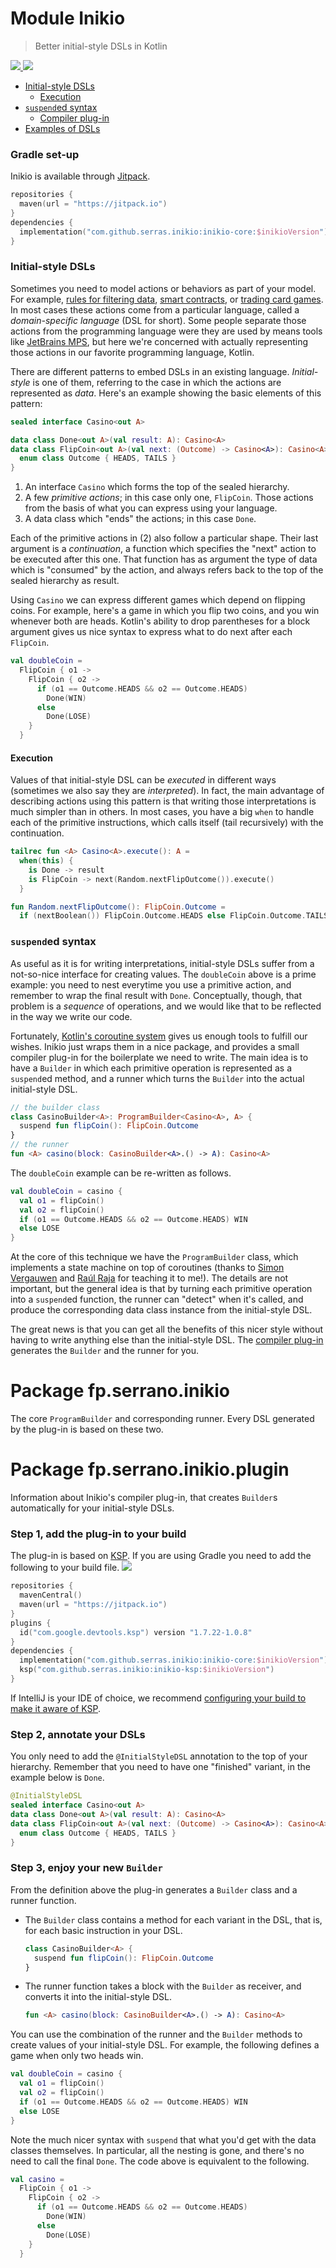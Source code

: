 # Module Inikio

> Better initial-style DSLs in Kotlin &nbsp;&nbsp; <a href="https://github.com/serras/inikio">
<img src="https://badgen.net/github/stars/serras/inikio?style=social&label=GitHub stars" style="display: inline;" />
</a> <a href="https://github.com/serras/inikio/releases/">
<img src="https://badgen.net/github/release/serras/inikio?style=social&label=Latest release" style="display: inline;" />
</a>

<br />

* <a href="#initial-style-dsls">Initial-style DSLs</a>
  * <a href="#execution">Execution</a>
* <a href="#suspended-syntax"><code>suspend</code>ed syntax</a>
  * <a href="-inikio/fp.serrano.inikio.plugin/index.html">Compiler plug-in</a>
* <a href="https://github.com/serras/inikio/tree/main/inikio-examples/src/commonMain/kotlin/fp/serrano/inikio/examples">Examples of DSLs</a>

<h3 id="gradle-setup">Gradle set-up</h3>

Inikio is available through [Jitpack](https://jitpack.io/).

```kotlin
repositories {
  maven(url = "https://jitpack.io")
}
dependencies {
  implementation("com.github.serras.inikio:inikio-core:$inikioVersion")
}
```

<h3 id="initial-style-dsls">Initial-style DSLs</h3>

Sometimes you need to model actions or behaviors as part of your model. For example, [rules for filtering data](https://engineering.fb.com/2015/06/26/security/fighting-spam-with-haskell/), [smart contracts](https://github.com/epfl-lara/smart/blob/master/core/src/sphinx/smartcontracts.rst), or [trading card games](https://serranofp.com/zurihac-workshop/). In most cases these actions come from a particular language, called a _domain-specific language_ (DSL for short). Some people separate those actions from the programming language were they are used by means tools like [JetBrains MPS](https://www.jetbrains.com/mps/), but here we're concerned with actually representing those actions in our favorite programming language, Kotlin.

There are different patterns to embed DSLs in an existing language. _Initial-style_ is one of them, referring to the case in which the actions are represented as _data_. Here's an example showing the basic elements of this pattern:

```kotlin
sealed interface Casino<out A>

data class Done<out A>(val result: A): Casino<A>
data class FlipCoin<out A>(val next: (Outcome) -> Casino<A>): Casino<A> {
  enum class Outcome { HEADS, TAILS }
}
```

1. An interface `Casino` which forms the top of the sealed hierarchy.
2. A few _primitive actions_; in this case only one, `FlipCoin`. Those actions from the basis of what you can express using your language.
3. A data class which "ends" the actions; in this case `Done`.

Each of the primitive actions in (2) also follow a particular shape. Their last argument is a _continuation_, a function which specifies the "next" action to be executed after this one. That function has as argument the type of data which is "consumed" by the action, and always refers back to the top of the sealed hierarchy as result.

Using `Casino` we can express different games which depend on flipping coins. For example, here's a game in which you flip two coins, and you win whenever both are heads. Kotlin's ability to drop parentheses for a block argument gives us nice syntax to express what to do next after each `FlipCoin`.

```kotlin
val doubleCoin =
  FlipCoin { o1 ->
    FlipCoin { o2 ->
      if (o1 == Outcome.HEADS && o2 == Outcome.HEADS) 
        Done(WIN)
      else
        Done(LOSE)
    }
  }
```

<h4 id="execution">Execution</h4>

Values of that initial-style DSL can be _executed_ in different ways (sometimes we also say they are _interpreted_). In fact, the main advantage of describing actions using this pattern is that writing those interpretations is much simpler than in others. In most cases, you have a big `when` to handle each of the primitive instructions, which calls itself (tail recursively) with the continuation.

```kotlin
tailrec fun <A> Casino<A>.execute(): A =
  when(this) {
    is Done -> result
    is FlipCoin -> next(Random.nextFlipOutcome()).execute()
  }

fun Random.nextFlipOutcome(): FlipCoin.Outcome =
  if (nextBoolean()) FlipCoin.Outcome.HEADS else FlipCoin.Outcome.TAILS
```

<h3 id="suspended-syntax"><code>suspend</code>ed syntax</h3>

As useful as it is for writing interpretations, initial-style DSLs suffer from a not-so-nice interface for creating values. The `doubleCoin` above is a prime example: you need to nest everytime you use a primitive action, and remember to wrap the final result with `Done`. Conceptually, though, that problem is a _sequence_ of operations, and we would like that to be reflected in the way we write our code.

Fortunately, [Kotlin's coroutine system](https://kotlinlang.org/docs/coroutines-overview.html) gives us enough tools to fulfill our wishes. Inikio just wraps them in a nice package, and provides a small compiler plug-in for the boilerplate we need to write. The main idea is to have a `Builder` in which each primitive operation is represented as a `suspend`ed method, and a runner which turns the `Builder` into the actual initial-style DSL. 

```kotlin
// the builder class
class CasinoBuilder<A>: ProgramBuilder<Casino<A>, A> {
  suspend fun flipCoin(): FlipCoin.Outcome
}
// the runner
fun <A> casino(block: CasinoBuilder<A>.() -> A): Casino<A>
```

The `doubleCoin` example can be re-written as follows.

```kotlin
val doubleCoin = casino {
  val o1 = flipCoin()
  val o2 = flipCoin()
  if (o1 == Outcome.HEADS && o2 == Outcome.HEADS) WIN
  else LOSE
}
```

At the core of this technique we have the `ProgramBuilder` class, which implements a state machine on top of coroutines (thanks to [Simon Vergauwen](https://twitter.com/vergauwen_simon/) and [Raúl Raja](https://twitter.com/raulraja/) for teaching it to me!). The details are not important, but the general idea is that by turning each primitive operation into a `suspend`ed function, the runner can "detect" when it's called, and produce the corresponding data class instance from the initial-style DSL.

The great news is that you can get all the benefits of this nicer style without having to write anything else than the initial-style DSL. The <a href="-inikio/fp.serrano.inikio.plugin/index.html">compiler plug-in</a> generates the `Builder` and the runner for you.

# Package fp.serrano.inikio

The core `ProgramBuilder` and corresponding runner. Every DSL generated by the plug-in is based on these two.

# Package fp.serrano.inikio.plugin

Information about Inikio's compiler plug-in, that creates `Builder`s automatically for your initial-style DSLs.

### Step 1, add the plug-in to your build

The plug-in is based on [KSP](https://kotlinlang.org/docs/ksp-overview.html). If you are using Gradle you need to add the following to your build file. <a href="https://github.com/serras/inikio/releases/">
<img src="https://badgen.net/github/release/serras/inikio?style=social&label=inikioVersion" style="display: inline;" />
</a>

```kotlin
repositories {
  mavenCentral()
  maven(url = "https://jitpack.io")
}
plugins {
  id("com.google.devtools.ksp") version "1.7.22-1.0.8"
}
dependencies {
  implementation("com.github.serras.inikio:inikio-core:$inikioVersion")
  ksp("com.github.serras.inikio:inikio-ksp:$inikioVersion")
}
```

If IntelliJ is your IDE of choice, we recommend [configuring your build to make it aware of KSP](https://kotlinlang.org/docs/ksp-quickstart.html#make-ide-aware-of-generated-code).

### Step 2, annotate your DSLs

You only need to add the `@InitialStyleDSL` annotation to the top of your hierarchy. Remember that you need to have one "finished" variant, in the example below is `Done`.

```kotlin
@InitialStyleDSL
sealed interface Casino<out A>
data class Done<out A>(val result: A): Casino<A>
data class FlipCoin<out A>(val next: (Outcome) -> Casino<A>): Casino<A> {
  enum class Outcome { HEADS, TAILS }
}
```

### Step 3, enjoy your new `Builder`

From the definition above the plug-in generates a `Builder` class and a runner function.

- The `Builder` class contains a method for each variant in the DSL, that is, for each basic instruction in your DSL.

    ```kotlin
    class CasinoBuilder<A> {
      suspend fun flipCoin(): FlipCoin.Outcome
    }
    ```

- The runner function takes a block with the `Builder` as receiver, and converts it into the initial-style DSL.

    ```kotlin
    fun <A> casino(block: CasinoBuilder<A>.() -> A): Casino<A>
    ```
  
You can use the combination of the runner and the `Builder` methods to create values of your initial-style DSL. For example, the following defines a game when only two heads win.

```kotlin
val doubleCoin = casino {
  val o1 = flipCoin()
  val o2 = flipCoin()
  if (o1 == Outcome.HEADS && o2 == Outcome.HEADS) WIN
  else LOSE
}
```

Note the much nicer syntax with `suspend` that what you'd get with the data classes themselves. In particular, all the nesting is gone, and there's no need to call the final `Done`. The code above is equivalent to the following.

```kotlin
val casino =
  FlipCoin { o1 ->
    FlipCoin { o2 ->
      if (o1 == Outcome.HEADS && o2 == Outcome.HEADS) 
        Done(WIN)
      else
        Done(LOSE)
    }
  }
```